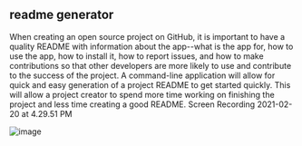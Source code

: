 ## readme generator
When creating an open source project on GitHub, it is important to have a quality README with information about the app--what is the app for, how to use the app, how to install it, how to report issues, and how to make contributions so that other developers are more likely to use and contribute to the success of the project. A command-line application will allow for quick and easy generation of a project README to get started quickly. This will allow a project creator to spend more time working on finishing the project and less time creating a good README.
Screen Recording 2021-02-20 at 4.29.51 PM

![image](https://user-images.githubusercontent.com/74886597/108610091-e80c1680-73a0-11eb-9baf-87495c2a0bce.png)
